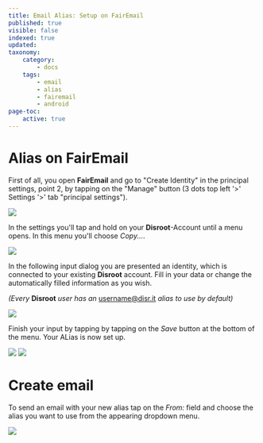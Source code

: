 ```yaml
---
title: Email Alias: Setup on FairEmail
published: true
visible: false
indexed: true
updated:
taxonomy:
    category:
        - docs
    tags:
        - email
        - alias
        - fairemail
        - android
page-toc:
    active: true
---
```


# Alias on FairEmail

First of all, you open **FairEmail** and go to "Create Identity" in the principal settings, point 2, by tapping on the "Manage" button (3 dots top left '>' Settings '>' tab "principal settings").

![](en/fairemail_alias_01.png)

In the settings you'll tap and hold on your **Disroot**-Account until a menu opens. In this menu you'll choose *Copy...*.

![](en/fairemail_alias_02.png)

In the following input dialog you are presented an identity, which is connected to your existing **Disroot** account. Fill in your data or change the automatically filled information as you wish.

*(Every* **Disroot** *user has an* username@disr.it *alias to use by default)*

![](en/fairemail_alias_03.png)

Finish your input by tapping by tapping on the *Save* button at the bottom of the menu. Your ALias is now set up.

![](en/fairemail_alias_04.png) ![](en/fairemail_alias_05.png)

# Create email
To send an email with your new alias tap on the *From:* field and choose the alias you want to use from the appearing dropdown menu.

![](en/fairemail_alias_06.png)
